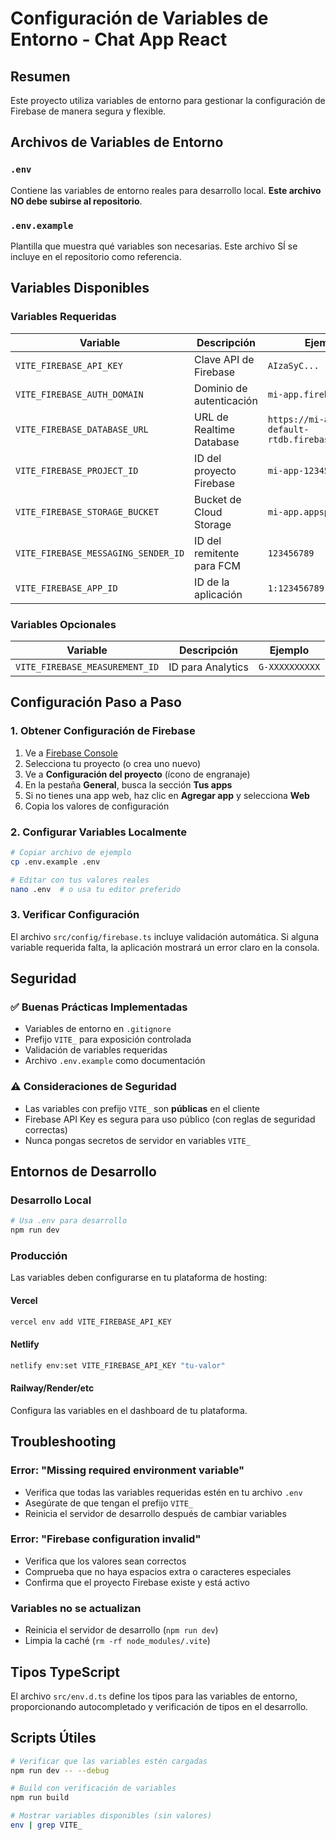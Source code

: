 # Configuración de Variables de Entorno - Chat App React

## Resumen

Este proyecto utiliza variables de entorno para gestionar la configuración de Firebase de manera segura y flexible.

## Archivos de Variables de Entorno

### `.env`
Contiene las variables de entorno reales para desarrollo local. **Este archivo NO debe subirse al repositorio**.

### `.env.example`
Plantilla que muestra qué variables son necesarias. Este archivo SÍ se incluye en el repositorio como referencia.

## Variables Disponibles

### Variables Requeridas

| Variable | Descripción | Ejemplo |
|----------|-------------|---------|
| `VITE_FIREBASE_API_KEY` | Clave API de Firebase | `AIzaSyC...` |
| `VITE_FIREBASE_AUTH_DOMAIN` | Dominio de autenticación | `mi-app.firebaseapp.com` |
| `VITE_FIREBASE_DATABASE_URL` | URL de Realtime Database | `https://mi-app-default-rtdb.firebaseio.com/` |
| `VITE_FIREBASE_PROJECT_ID` | ID del proyecto Firebase | `mi-app-12345` |
| `VITE_FIREBASE_STORAGE_BUCKET` | Bucket de Cloud Storage | `mi-app.appspot.com` |
| `VITE_FIREBASE_MESSAGING_SENDER_ID` | ID del remitente para FCM | `123456789` |
| `VITE_FIREBASE_APP_ID` | ID de la aplicación | `1:123456789:web:abc123` |

### Variables Opcionales

| Variable | Descripción | Ejemplo |
|----------|-------------|---------|
| `VITE_FIREBASE_MEASUREMENT_ID` | ID para Analytics | `G-XXXXXXXXXX` |

## Configuración Paso a Paso

### 1. Obtener Configuración de Firebase

1. Ve a [Firebase Console](https://console.firebase.google.com/)
2. Selecciona tu proyecto (o crea uno nuevo)
3. Ve a **Configuración del proyecto** (ícono de engranaje)
4. En la pestaña **General**, busca la sección **Tus apps**
5. Si no tienes una app web, haz clic en **Agregar app** y selecciona **Web**
6. Copia los valores de configuración

### 2. Configurar Variables Localmente

```bash
# Copiar archivo de ejemplo
cp .env.example .env

# Editar con tus valores reales
nano .env  # o usa tu editor preferido
```

### 3. Verificar Configuración

El archivo `src/config/firebase.ts` incluye validación automática. Si alguna variable requerida falta, la aplicación mostrará un error claro en la consola.

## Seguridad

### ✅ Buenas Prácticas Implementadas

- Variables de entorno en `.gitignore`
- Prefijo `VITE_` para exposición controlada
- Validación de variables requeridas
- Archivo `.env.example` como documentación

### ⚠️ Consideraciones de Seguridad

- Las variables con prefijo `VITE_` son **públicas** en el cliente
- Firebase API Key es segura para uso público (con reglas de seguridad correctas)
- Nunca pongas secretos de servidor en variables `VITE_`

## Entornos de Desarrollo

### Desarrollo Local
```bash
# Usa .env para desarrollo
npm run dev
```

### Producción
Las variables deben configurarse en tu plataforma de hosting:

#### Vercel
```bash
vercel env add VITE_FIREBASE_API_KEY
```

#### Netlify
```bash
netlify env:set VITE_FIREBASE_API_KEY "tu-valor"
```

#### Railway/Render/etc
Configura las variables en el dashboard de tu plataforma.

## Troubleshooting

### Error: "Missing required environment variable"
- Verifica que todas las variables requeridas estén en tu archivo `.env`
- Asegúrate de que tengan el prefijo `VITE_`
- Reinicia el servidor de desarrollo después de cambiar variables

### Error: "Firebase configuration invalid"
- Verifica que los valores sean correctos
- Comprueba que no haya espacios extra o caracteres especiales
- Confirma que el proyecto Firebase existe y está activo

### Variables no se actualizan
- Reinicia el servidor de desarrollo (`npm run dev`)
- Limpia la caché (`rm -rf node_modules/.vite`)

## Tipos TypeScript

El archivo `src/env.d.ts` define los tipos para las variables de entorno, proporcionando autocompletado y verificación de tipos en el desarrollo.

## Scripts Útiles

```bash
# Verificar que las variables estén cargadas
npm run dev -- --debug

# Build con verificación de variables
npm run build

# Mostrar variables disponibles (sin valores)
env | grep VITE_
```
